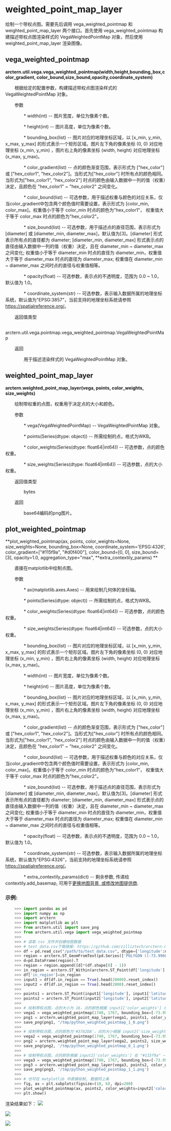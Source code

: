 # weighted_point_map_layer

绘制一个带权点图。需要先后调用 vega_weighted_pointmap 和 weighted_point_map_layer 两个接口。首先使用 vega_weighted_pointmap 构建描述带权点图渲染样式的 VegaWeightedPointMap 对象，然后使用 weighted_point_map_layer 渲染图像。

## vega_weighted_pointmap 

**arctern.util.vega.vega_weighted_pointmap(width,height,bounding_box,color_gradient,
color_bound,size_bound,opacity,coordinate_system)**

&#x2002; &#x2003; 根据给定的配置参数，构建描述带权点图渲染样式的 VegaWeightedPointMap 对象。

&#x2002; &#x2003; 参数

&#x2002; &#x2003; &#x2002; &#x2003; * width(int) -- 图片宽度，单位为像素个数。

&#x2002; &#x2003; &#x2002; &#x2003; * height(int) -- 图片高度，单位为像素个数。

&#x2002; &#x2003; &#x2002; &#x2003; * bounding_box(list) -- 图片对应的地理坐标区域，以 [x_min, y_min, x_max, y_max] 的形式表示一个矩形区域。图片左下角的像素坐标 (0, 0) 对应地理坐标 (x_min, y_min) ，图片右上角的像素坐标 (width, height) 对应地理坐标 (x_max, y_max)。

&#x2002; &#x2003; &#x2002; &#x2003; * color_gradient(list) -- 点的颜色渐变范围，表示形式为 ["hex_color"] 或 ["hex_color1", "hex_color2"]。当形式为["hex_color"] 时所有点的颜色相同。当形式为["hex_color1", "hex_color2"] 时点的颜色由输入数据中一列的值（权重）决定，且颜色在 "hex_color1" ~ "hex_color2" 之间变化。

&#x2002; &#x2003; &#x2002; &#x2003; * color_bound(list) -- 可选参数，用于描述权重与颜色的对应关系，仅当color_gradient中包含两个颜色值时需要设置，表示形式为 [color_min, color_max]。权重值小于等于 color_min 时点的颜色为"hex_color1"， 权重值大于等于 color_max 时点的颜色为"hex_color2"。

&#x2002; &#x2003; &#x2002; &#x2003; * size_bound(list) -- 可选参数，用于描述点的直径范围，表示形式为 [diameter] 或 [diameter_min, diameter_max]，默认值为[3]。[diameter] 形式表示所有点的直径都为 diameter; [diameter_min, diameter_max] 形式表示点的直径由输入数据中一列的值（权重）决定，且在 diameter_min ~ diameter_max 之间变化; 权重值小于等于 diameter_min 时点的直径为 diameter_min，权重值大于等于 diameter_max 时点的直径为 diameter_max; 权重值在 diameter_min ~ diameter_max 之间时点的直径与权重值相等。

&#x2002; &#x2003; &#x2002; &#x2003; * opacity(float) -- 可选参数，表示点的不透明度，范围为 0.0 ~ 1.0，默认值为 1.0。

&#x2002; &#x2003; &#x2002; &#x2003; * coordinate_system(str) -- 可选参数，表示输入数据所属的地理坐标系统，默认值为"EPSG:3857"，当前支持的地理坐标系统请参照 <https://spatialreference.org/>。


&#x2002; &#x2003; 返回值类型
   
&#x2002; &#x2003; &#x2002; &#x2003; arctern.util.vega.pointmap.vega_weighted_pointmap.VegaWeightedPointMap


&#x2002; &#x2003; 返回

&#x2002; &#x2003; &#x2002; &#x2003; 用于描述渲染样式的 VegaWeightedPointMap 对象。



## weighted_point_map_layer 

**arctern.weighted_point_map_layer(vega, points, color_weights, size_weights)**

&#x2002; &#x2003; 绘制带权重的点图，权重用于决定点的大小和颜色。

&#x2002; &#x2003; 参数

&#x2002; &#x2003; &#x2002; &#x2003; * vega(VegaWeightedPointMap) -- VegaWeightedPointMap 对象。

&#x2002; &#x2003; &#x2002; &#x2003; * points(Series(dtype: object)) -- 所需绘制的点，格式为WKB。

&#x2002; &#x2003; &#x2002; &#x2003; * color_weights(Series(dtype: float64|int64)) -- 可选参数，点的颜色权重。

&#x2002; &#x2003; &#x2002; &#x2003; * size_weights(Series(dtype: float64|int64)) -- 可选参数，点的大小权重。


&#x2002; &#x2003; 返回值类型
   
&#x2002; &#x2003; &#x2002; &#x2003; bytes


&#x2002; &#x2003; 返回

&#x2002; &#x2003; &#x2002; &#x2003; base64编码的png图片。

## plot_weighted_pointmap
**plot_weighted_pointmap(ax, points, 
                         color_weights=None,
                         size_weights=None,
                         bounding_box=None,
                         coordinate_system='EPSG:4326',
                         color_gradient=["#115f9a", "#d0f400"],
                         color_bound=[0, 0],
                         size_bound=[3],
                         opacity=1.0,
                         aggregation_type="max",
                         \*\*extra_contextily_params) **

&#x2002; &#x2003; 直接在matplotlib中绘制点图。

&#x2002; &#x2003; 参数

&#x2002; &#x2003; &#x2002; &#x2003; * ax(matplotlib.axes.Axes) -- 用来绘制几何体的坐标轴。

&#x2002; &#x2003; &#x2002; &#x2003; * points(Series(dtype: object)) -- 所需绘制的点，格式为WKB。

&#x2002; &#x2003; &#x2002; &#x2003; * color_weights(Series(dtype: float64|int64)) -- 可选参数，点的颜色权重。

&#x2002; &#x2003; &#x2002; &#x2003; * size_weights(Series(dtype: float64|int64)) -- 可选参数，点的大小权重。

&#x2002; &#x2003; &#x2002; &#x2003; * bounding_box(list) -- 图片对应的地理坐标区域，以 [x_min, y_min, x_max, y_max] 的形式表示一个矩形区域。图片左下角的像素坐标 (0, 0) 对应地理坐标 (x_min, y_min) ，图片右上角的像素坐标 (width, height) 对应地理坐标 (x_max, y_max)。

&#x2002; &#x2003; &#x2002; &#x2003; * width(int) -- 图片宽度，单位为像素个数。

&#x2002; &#x2003; &#x2002; &#x2003; * height(int) -- 图片高度，单位为像素个数。

&#x2002; &#x2003; &#x2002; &#x2003; * bounding_box(list) -- 图片对应的地理坐标区域，以 [x_min, y_min, x_max, y_max] 的形式表示一个矩形区域。图片左下角的像素坐标 (0, 0) 对应地理坐标 (x_min, y_min) ，图片右上角的像素坐标 (width, height) 对应地理坐标 (x_max, y_max)。

&#x2002; &#x2003; &#x2002; &#x2003; * color_gradient(list) -- 点的颜色渐变范围，表示形式为 ["hex_color"] 或 ["hex_color1", "hex_color2"]。当形式为["hex_color"] 时所有点的颜色相同。当形式为["hex_color1", "hex_color2"] 时点的颜色由输入数据中一列的值（权重）决定，且颜色在 "hex_color1" ~ "hex_color2" 之间变化。

&#x2002; &#x2003; &#x2002; &#x2003; * color_bound(list) -- 可选参数，用于描述权重与颜色的对应关系，仅当color_gradient中包含两个颜色值时需要设置，表示形式为 [color_min, color_max]。权重值小于等于 color_min 时点的颜色为"hex_color1"， 权重值大于等于 color_max 时点的颜色为"hex_color2"。

&#x2002; &#x2003; &#x2002; &#x2003; * size_bound(list) -- 可选参数，用于描述点的直径范围，表示形式为 [diameter] 或 [diameter_min, diameter_max]，默认值为[3]。[diameter] 形式表示所有点的直径都为 diameter; [diameter_min, diameter_max] 形式表示点的直径由输入数据中一列的值（权重）决定，且在 diameter_min ~ diameter_max 之间变化; 权重值小于等于 diameter_min 时点的直径为 diameter_min，权重值大于等于 diameter_max 时点的直径为 diameter_max; 权重值在 diameter_min ~ diameter_max 之间时点的直径与权重值相等。

&#x2002; &#x2003; &#x2002; &#x2003; * opacity(float) -- 可选参数，表示点的不透明度，范围为 0.0 ~ 1.0，默认值为 1.0。

&#x2002; &#x2003; &#x2002; &#x2003; * coordinate_system(str) -- 可选参数，表示输入数据所属的地理坐标系统，默认值为"EPSG:4326"，当前支持的地理坐标系统请参照 <https://spatialreference.org/>。

&#x2002; &#x2003; &#x2002; &#x2003; * extra_contextily_params(dict) -- 剩余参数, 传递给 contextily.add_basemap, 可用于[更换地图背景, 或修改地图提供商](https://contextily.readthedocs.io/en/latest/providers_deepdive.html).



### 示例:

  ```python
      >>> import pandas as pd
      >>> import numpy as np
      >>> import arctern
      >>> import matplotlib as plt
      >>> from arctern.util import save_png
      >>> from arctern.util.vega import vega_weighted_pointmap
      >>> 
      >>> # 读取 csv 文件并创建绘图数据
      >>> # test_data.csv下载链接: https://github.com/zilliztech/arctern-resources/raw/benchmarks/benchmarks/dataset/layer_rendering_test_data/test_data.csv
      >>> df = pd.read_csv("/path/to/test_data.csv", dtype={'longitude':np.float64, 'latitude':np.float64, 'color_weights':np.float64, 'size_weights':np.float64, 'region_boundaries':np.object})
      >>> region = arctern.ST_GeomFromText(pd.Series(['POLYGON ((-73.99668712186558 40.72972339069935, -73.99668712186558 40.7345193345495, -73.99045479584949 40.7345193345495, -73.99045479584949 40.72972339069935, -73.99668712186558 40.72972339069935))']))
      >>> d=pd.DataFrame(region).T
      >>> region = region.append([d]*(df.shape[0] - 1))
      >>> in_region = arctern.ST_Within(arctern.ST_Point(df['longitude'], df['latitude']), region[0])
      >>> df['in_region']=in_region
      >>> input1 = df[df.in_region == True].head(20000).reset_index()
      >>> input2 = df[df.in_region == True].head(2000).reset_index()
      >>> 
      >>> points1 = arctern.ST_Point(input1['longitude'], input1['latitude'])
      >>> points2 = arctern.ST_Point(input2['longitude'], input2['latitude'])
      >>> 
      >>> # 绘制带权点图，点的大小为 16，点的颜色根据 input1['color_weights'] 在 "#115f9a" ~ "#d0f400" 之间变化
      >>> vega1 = vega_weighted_pointmap(1740, 1767, bounding_box=[-73.99668712186558,40.72972339069935,-73.99045479584949,40.7345193345495], color_gradient=["#115f9a", "#d0f400"], color_bound=[2.5,15], size_bound=[16], opacity=1.0, coordinate_system="EPSG:4326")
      >>> png1 = arctern.weighted_point_map_layer(vega1, points1, color_weights=input1['color_weights'])
      >>> save_png(png1, "/tmp/python_weighted_pointmap_1_0.png")  
      >>> 
      >>> # 绘制带权点图，点的颜色为'#37A2DA'，点的大小根据 input2['size_weights'] 在 15 ~ 50 之间变化
      >>> vega2 = vega_weighted_pointmap(1740, 1767, bounding_box=[-73.99668712186558,40.72972339069935,-73.99045479584949,40.7345193345495], color_gradient=["#37A2DA"], size_bound=[15, 50], opacity=1.0, coordinate_system="EPSG:4326")
      >>> png2 = arctern.weighted_point_map_layer(vega2, points2, size_weights=input2['size_weights'])
      >>> save_png(png2, '/tmp/python_weighted_pointmap_0_1.png')  
      >>> 
      >>> # 绘制带权点图，点的颜色根据 input2['color_weights'] 在 "#115f9a" ~ "#d0f400" 之间变化，点的大小根据 input2['size_weights'] 在 15 ~ 50 之间变化
      >>> vega3 = vega_weighted_pointmap(1740, 1767, bounding_box=[-73.99668712186558,40.72972339069935,-73.99045479584949,40.7345193345495], color_gradient=["#115f9a", "#d0f400"], color_bound=[2.5,15], size_bound=[15, 50], opacity=1.0, coordinate_system="EPSG:4326")
      >>> png3 = arctern.weighted_point_map_layer(vega3, points2, color_weights=input2['color_weights'], size_weights=input2['size_weights'])
      >>> save_png(png3, '/tmp/python_weighted_pointmap_1_1.png')
      >>>
      >>> # 也可在 matplotlib 中直接绘制, 数据同上条
      >>> fig, ax = plt.subplots(figsize=(10, 6), dpi=200)
      >>> plot_weighted_pointmap(ax, points2, color_weights=input2['color_weights'], size_weights=input2['size_weights'], bounding_box=[-73.99668712186558,40.72972339069935,-73.99045479584949,40.7345193345495], color_gradient=["#115f9a", "#d0f400"], color_bound=[2.5,15], size_bound=[15, 50], opacity=1.0, coordinate_system="EPSG:4326")
      >>> plt.show()
   ```

渲染结果如下：
![](../../../../../../../img/render/python/python_weighted_pointmap_1_0.png)

![](../../../../../../../img/render/python/python_weighted_pointmap_0_1.png)

![](../../../../../../../img/render/python/python_weighted_pointmap_1_1.png)
